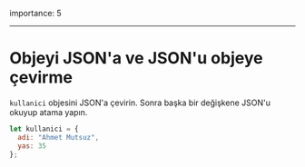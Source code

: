 importance: 5

---

# Objeyi JSON'a ve JSON'u objeye çevirme
`kullanici` objesini JSON'a çevirin. Sonra başka bir değişkene JSON'u okuyup atama yapın.

```js
let kullanici = {
  adi: "Ahmet Mutsuz",
  yas: 35
};
```
